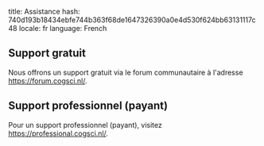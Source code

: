 title: Assistance
hash: 740d193b18434ebfe744b363f68de1647326390a0e4d530f624bb63131117c48
locale: fr
language: French

## Support gratuit

Nous offrons un support gratuit via le forum communautaire à l'adresse <https://forum.cogsci.nl/>.

## Support professionnel (payant)

Pour un support professionnel (payant), visitez <https://professional.cogsci.nl/>.